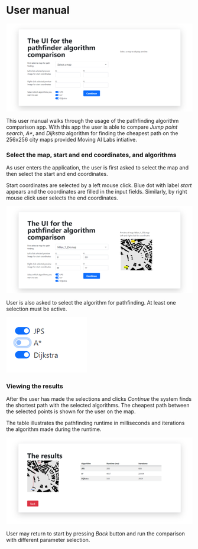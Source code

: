 # User manual

![Start screen](./img/start_screen.PNG)

This user manual walks through the usage of the pathfinding algorithm comparison app. With this app the user is able to compare _Jump point search_, _A*_, and _Dijkstra_ algorithm for finding the cheapest path on the 256x256 city maps provided Moving AI Labs intiative.

### Select the map, start and end coordinates, and algorithms

As user enters the application, the user is first asked to select the map and then select the start and end coordinates.

Start coordinates are selected by a left mouse click. Blue dot with label *start* appears and the coordinates are filled in the input fields. Similarly, by right mouse click user selects the end coordinates.

![Start screen with selected values](./img/selections.PNG)

User is also asked to select the algorithm for pathfinding. At least one selection must be active.

![Algorithm selections](./img/parameters.PNG)

### Viewing the results

After the user has made the selections and clicks _Continue_ the system finds the shortest path with the selected algorithms. The cheapest path between the selected points is shown for the user on the map. 

The table illustrates the pathfinding runtime in milliseconds and iterations the algorithm made during the runtime.

![Result comparison](./img/results.PNG)


User may return to start by pressing _Back_ button and run the comparison with different parameter selection.


